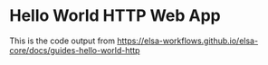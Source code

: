 # Hello World HTTP Web App

This is the code output from https://elsa-workflows.github.io/elsa-core/docs/guides-hello-world-http